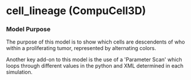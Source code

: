 # cell_lineage (CompuCell3D)

### Model Purpose

The purpose of this model is to show which cells are descendents of who within a proliferating tumor, represented by alternating colors.

Another key add-on to this model is the use of a 'Parameter Scan' which loops through different values in the python and XML determined in each simulation.
